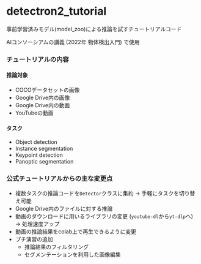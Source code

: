 # detectron2_tutorial

事前学習済みモデル(model_zoo)による推論を試すチュートリアルコード

AIコンソーシアムの講義 (2022年 物体検出入門) で使用

### チュートリアルの内容

#### 推論対象

- COCOデータセットの画像
- Google Drive内の画像
- Google Drive内の動画
- YouTubeの動画

#### タスク

- Object detection 
- Instance segmentation 
- Keypoint detection 
- Panoptic segmentation

### 公式チュートリアルからの主な変更点

- 複数タスクの推論コードを`Detector`クラスに集約 → 手軽にタスクを切り替え可能
- Google Drive内のファイルに対する推論
- 動画のダウンロードに用いるライブラリの変更 (`youtube-dl`から`yt-dlp`へ) → 処理速度アップ
- 動画の推論結果をcolab上で再生できるように変更
- プチ演習の追加
  - 推論結果のフィルタリング
  - セグメンテーションを利用した画像編集
  
